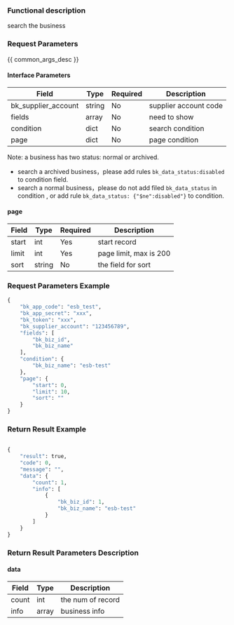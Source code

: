 ### Functional description

search the business

### Request Parameters

{{ common_args_desc }}

#### Interface Parameters

| Field      |  Type      | Required   |  Description      |
|-----------|------------|--------|------------|
| bk_supplier_account | string     | No     | supplier account code |
| fields         |  array   | No     | need to show |
| condition      |  dict    | No     | search condition |
| page           |  dict    | No     | page condition |

Note: a business has two status: normal or archived.
- search a archived business，please add rules `bk_data_status:disabled` to condition field.
- search a normal business，please do not add filed `bk_data_status` in condition , or add rule `bk_data_status: {"$ne":disabled"}` to condition.


#### page

| Field      |  Type      | Required   |  Description      |
|-----------|------------|--------|------------|
| start    |  int    | Yes     | start record |
| limit    |  int    | Yes     | page limit, max is 200 |
| sort     |  string | No     | the field for sort |

### Request Parameters Example

```python
{
    "bk_app_code": "esb_test",
    "bk_app_secret": "xxx",
    "bk_token": "xxx",
    "bk_supplier_account": "123456789",
    "fields": [
        "bk_biz_id",
        "bk_biz_name"
    ],
    "condition": {
        "bk_biz_name": "esb-test"
    },
    "page": {
        "start": 0,
        "limit": 10,
        "sort": ""
    }
}
```

### Return Result Example

```python

{
    "result": true,
    "code": 0,
    "message": "",
    "data": {
        "count": 1,
        "info": [
            {
                "bk_biz_id": 1,
                "bk_biz_name": "esb-test"
            }
        ]
    }
}
```

### Return Result Parameters Description

#### data

| Field      | Type      | Description      |
|-----------|-----------|-----------|
| count     | int       | the num of record |
| info      | array     | business info |
